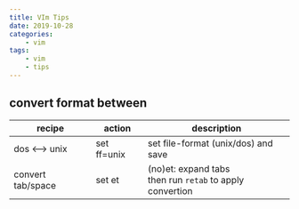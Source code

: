 ```yaml
---
title: VIm Tips
date: 2019-10-28
categories:
    - vim
tags:
    - vim
    - tips
---
```


## convert format between 
|recipe              |action         |description                |
|--------------------|---------------|---------------------------|
|dos <--> unix       |set ff=unix    |set file-format (unix/dos) and save   |
|convert tab/space   |set et         |(no)et: expand tabs<br/> then run ``retab`` to apply convertion|
